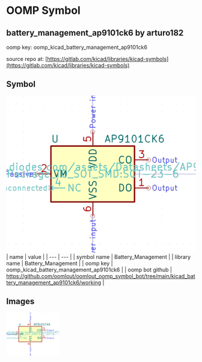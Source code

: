 # OOMP Symbol  
## battery_management_ap9101ck6  by arturo182  
  
oomp key: oomp_kicad_battery_management_ap9101ck6  
  
source repo at: [https://gitlab.com/kicad/libraries/kicad-symbols](https://gitlab.com/kicad/libraries/kicad-symbols)  
## Symbol  
  
[![working.png](working_600.png)](working.png)  
| name | value | 
| --- | --- | 
| symbol name | Battery_Management | 
| library name | Battery_Management | 
| oomp key | oomp_kicad_battery_management_ap9101ck6 | 
| oomp bot github | https://github.com/oomlout/oomlout_oomp_symbol_bot/tree/main/kicad_battery_management_ap9101ck6/working | 
## Images  
  
[![working.png](working_140.png)](working.png)  
